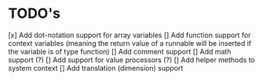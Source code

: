 # TODO's

[x] Add dot-notation support for array variables
[] Add function support for context variables (meaning the return value of a runnable will be inserted if the variable is of type function)
[] Add comment support
[] Add math support (?)
[] Add support for value processors (?)
[] Add helper methods to system context
[] Add translation (dimension) support
